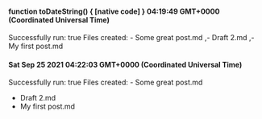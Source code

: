 
  #### function toDateString() { [native code] } 04:19:49 GMT+0000 (Coordinated Universal Time)
  Successfully run: true
  Files created:
    - Some great post.md
,- Draft 2.md
,- My first post.md

  
  #### Sat Sep 25 2021 04:22:03 GMT+0000 (Coordinated Universal Time)
  Successfully run: true
  Files created:
    - Some great post.md
- Draft 2.md
- My first post.md
  